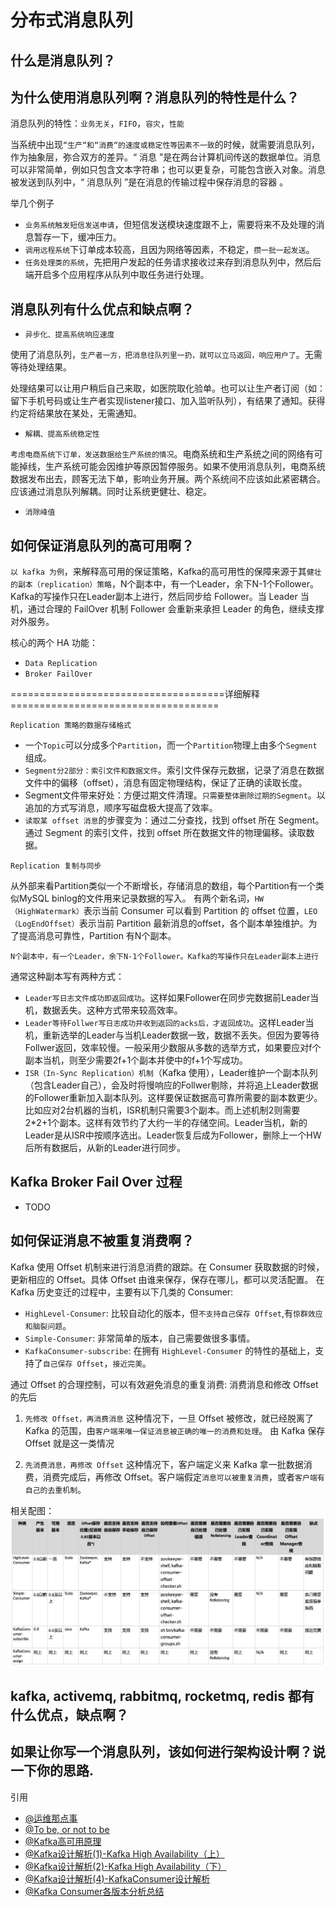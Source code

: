 # 分布式消息队列
## 什么是消息队列？

## 为什么使用消息队列啊？消息队列的特性是什么？

消息队列的特性：`业务无关`，`FIFO`，`容灾`，`性能`

当系统中出现`“生产“和“消费“的速度或稳定性等因素不一致`的时候，就需要消息队列，作为抽象层，弥合双方的差异。“ 消息 ”是在两台计算机间传送的数据单位。消息可以非常简单，例如只包含文本字符串；也可以更复杂，可能包含嵌入对象。消息被发送到队列中，“ 消息队列 ”是在消息的传输过程中保存消息的容器 。

举几个例子

* `业务系统触发短信发送申请`，但短信发送模块速度跟不上，需要将来不及处理的消息暂存一下，缓冲压力。
* `调用远程系统`下订单成本较高，且因为网络等因素，不稳定，`攒一批一起发送`。
* `任务处理类的系统`，先把用户发起的任务请求接收过来存到消息队列中，然后后端开启多个应用程序从队列中取任务进行处理。

## 消息队列有什么优点和缺点啊？

* `异步化、提高系统响应速度`

使用了消息队列，`生产者一方，把消息往队列里一扔，就可以立马返回，响应用户了`。无需等待处理结果。

处理结果可以让用户稍后自己来取，如医院取化验单。也可以让生产者订阅（如：留下手机号码或让生产者实现listener接口、加入监听队列），有结果了通知。获得约定将结果放在某处，无需通知。

* `解耦、提高系统稳定性`

`考虑电商系统下订单，发送数据给生产系统的情况`。电商系统和生产系统之间的网络有可能掉线，生产系统可能会因维护等原因暂停服务。如果不使用消息队列，电商系统数据发布出去，顾客无法下单，影响业务开展。两个系统间不应该如此紧密耦合。应该通过消息队列解耦。同时让系统更健壮、稳定。

* `消除峰值`

## 如何保证消息队列的高可用啊？

`以 kafka 为例`，来解释高可用的保证策略，Kafka的高可用性的保障来源于其`健壮的副本（replication）策略`，N个副本中，有一个Leader，余下N-1个Follower。Kafka的写操作只在Leader副本上进行，然后同步给 Follower。当 Leader 当机，通过合理的 FailOver 机制 Follower 会重新来承担 Leader 的角色，继续支撑对外服务。

核心的两个 HA 功能：
* `Data Replication`
* `Broker FailOver`

=====================================详细解释====================================

`Replication 策略的数据存储格式`

* 一个`Topic`可以分成多个`Partition`，而一个`Partition`物理上由多个`Segment`组成。
* `Segment分2部分：索引文件和数据文件`。索引文件保存元数据，记录了消息在数据文件中的偏移（offset），消息有固定物理结构，保证了正确的读取长度。
* Segment文件带来好处：方便过期文件清理。`只需要整体删除过期的Segment`。以追加的方式写消息，顺序写磁盘极大提高了效率。
* `读取某 offset 消息`的步骤变为：通过二分查找，找到 offset 所在 Segment。通过 Segment 的索引文件，找到 offset 所在数据文件的物理偏移。读取数据。

`Replication 复制与同步`

从外部来看Partition类似一个不断增长，存储消息的数组，每个Partition有一个类似MySQL binlog的文件用来记录数据的写入。
有两个新名词，`HW（HighWatermark）`表示当前 Consumer 可以看到 Partition 的 offset 位置，`LEO（LogEndOffset）`表示当前 Partition 最新消息的offset，各个副本单独维护。为了提高消息可靠性，Partition 有N个副本。

`N个副本中，有一个Leader，余下N-1个Follower。Kafka的写操作只在Leader副本上进行`

通常这种副本写有两种方式：

* `Leader写日志文件成功即返回成功`。这样如果Follower在同步完数据前Leader当机，数据丢失。这种方式带来较高效率。
* `Leader等待Follwer写日志成功并收到返回的acks后，才返回成功`。这样Leader当机，重新选举的Leader与当机Leader数据一致，数据不丢失。但因为要等待Follwer返回，效率较慢。一般采用少数服从多数的选举方式，如果要应对f个副本当机，则至少需要2f+1个副本并使中的f+1个写成功。
* `ISR（In-Sync Replication）机制`（Kafka 使用），Leader维护一个副本队列（包含Leader自己），会及时将慢响应的Follwer剔除，并将追上Leader数据的Follower重新加入副本队列。这样要保证数据高可靠所需要的副本数更少。比如应对2台机器的当机，ISR机制只需要3个副本。而上述机制2则需要2*2+1个副本。这样有效节约了大约一半的存储空间。Leader当机，新的Leader是从ISR中按顺序选出。Leader恢复后成为Follower，删除上一个HW后所有数据后，从新的Leader进行同步。

## Kafka Broker Fail Over 过程
* TODO


## 如何保证消息不被重复消费啊？

Kafka 使用 Offset 机制来进行消息消费的跟踪。在 Consumer 获取数据的时候，更新相应的 Offset。具体 Offset 由谁来保存，保存在哪儿，都可以灵活配置。
在 Kafka 历史变迁的过程中，主要有以下几类的 Consumer:
* `HighLevel-Consumer`: 比较自动化的版本，但`不支持自己保存 Offset`,有`惊群效应和脑裂问题`。
* `Simple-Consumer`: 非常简单的版本，自己需要做很多事情。
* `KafkaConsumer-subscribe`: 在拥有 `HighLevel-Consumer` 的特性的基础上，支持了`自己保存 Offset`，`接近完美`。

通过 Offset 的合理控制，可以有效避免消息的重复消费:
消费消息和修改 Offset 的先后

1. `先修改 Offset，再消费消息`
这种情况下，一旦 Offset 被修改，就已经脱离了 Kafka 的范围，由`客户端来唯一保证消息被正确的唯一的消费和处理`。
由 Kafka 保存 Offset 就是这一类情况

2. `先消费消息，再修改 Offset`
这种情况下，客户端定义来 Kafka 拿一批数据消费，消费完成后，再修改 Offset。客户端假定`消息可以被重复消费`，或者`客户端有自己的去重机制`。

相关配图：
![Kafka Consumer版本变迁](./consumer-history.jpeg)

## kafka, activemq, rabbitmq, rocketmq, redis 都有什么优点，缺点啊？

## 如果让你写一个消息队列，该如何进行架构设计啊？说一下你的思路.


引用
* [@运维那点事](http://www.ywnds.com/?p=5791)
* [@To be, or not to be](https://www.cnblogs.com/tuhooo/p/8109083.html)
* [@Kafka高可用原理](https://www.cnblogs.com/gm-201705/p/7795676.html)
* [@Kafka设计解析(1)-Kafka High Availability（上）](http://www.jasongj.com/2015/04/24/KafkaColumn2/)
* [@Kafka设计解析(2)-Kafka High Availability（下）](http://www.jasongj.com/2015/04/24/KafkaColumn2/)
* [@Kafka设计解析(4)-KafkaConsumer设计解析](http://www.jasongj.com/2015/08/09/KafkaColumn4/)
* [@Kafka Consumer各版本分析总结](http://blog.csdn.net/cymvp/article/details/69554569)



